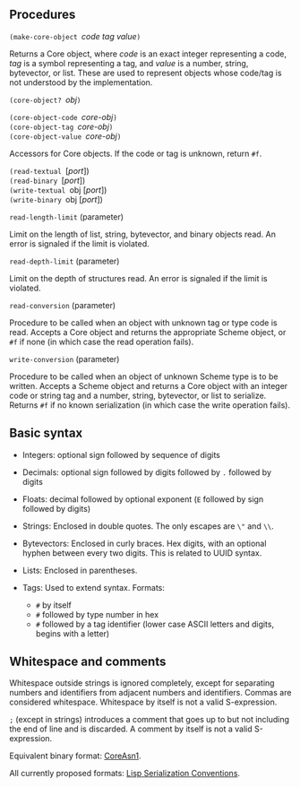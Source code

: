 ## Procedures

`(make-core-object `*code tag value*`)`

Returns a Core object, where *code* is an exact integer representing a code,
*tag* is a symbol representing a tag, and *value* is a
number, string, bytevector, or list.  These are used to represent
objects whose code/tag is not understood by the implementation.

`(core-object? `*obj*`)`

`(core-object-code `*core-obj*`)`  
`(core-object-tag `*core-obj*`)`  
`(core-object-value `*core-obj*`)`

Accessors for Core objects.  If the code or tag is unknown, return `#f`.

`(read-textual `[*port*])  
`(read-binary `[*port*])  
`(write-textual `obj [*port*])  
`(write-binary `obj [*port*])

`read-length-limit` (parameter)

Limit on the length of list, string, bytevector, and binary objects read.
An error is signaled if the limit is violated.

`read-depth-limit` (parameter)

Limit on the depth of structures read.
An error is signaled if the limit is violated.

`read-conversion` (parameter)

Procedure to be called when an object with unknown tag or type code is read.
Accepts a Core object and returns the appropriate Scheme object, or `#f` if none
(in which case the read operation fails).

`write-conversion` (parameter)

Procedure to be called when an object of unknown Scheme type is to be written.
Accepts a Scheme object and returns a Core object with an integer code or string
tag and a number, string, bytevector, or list to serialize.
Returns `#f` if no known serialization (in which case the write operation fails).

## Basic syntax

  * Integers: optional sign followed by sequence of digits
  
  * Decimals: optional sign followed by digits followed by `.` followed by digits
  
  * Floats: decimal followed by optional exponent
    (`E` followed by sign followed by digits)

  * Strings:  Enclosed in double quotes.  The only escapes are `\"` and `\\`.

  * Bytevectors:  Enclosed in curly braces.  Hex digits, with an optional hyphen
    between every two digits.  This is related to UUID syntax.

  * Lists: Enclosed in parentheses.

  * Tags: Used to extend syntax.  Formats:
      * `#` by itself
      * `#` followed by type number in hex
      * `#` followed by a tag identifier (lower case ASCII letters and digits,
        begins with a letter)

## Whitespace and comments

Whitespace outside strings is ignored completely,
except for separating numbers and identifiers
from adjacent numbers and identifiers.
Commas are considered whitespace.
Whitespace by itself is not a valid S-expression.
  
`;` (except in strings) introduces a comment
that goes up to but not including the end of line and is discarded.
A comment by itself is not a valid S-expression.


Equivalent binary format: [CoreAsn1](https://bitbucket.org/cowan/r7rs-wg1-infra/src/default/CoreAsn1.md).

All currently proposed formats: [Lisp Serialization Conventions](https://tinyurl.com/asn1-ler).